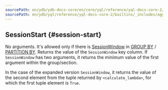 ```yaml
---
sourcePath: en/ydb/ydb-docs-core/en/core/yql/reference/yql-docs-core-2/builtins/_includes/aggregation/session_start.md
sourcePath: en/ydb/yql/reference/yql-docs-core-2/builtins/_includes/aggregation/session_start.md
---
```


## SessionStart {#session-start}

No arguments. It's allowed only if there is [SessionWindow](../../../syntax/group_by.md#session-window) in
[GROUP BY](../../../syntax/group_by.md) / [PARTITION BY](../../../syntax/window.md#partition).
Returns the value of the `SessionWindow` key column. If `SessionWindow` has two arguments, it returns the minimum value of the first argument within the group/section.

In the case of the expanded version `SessionWindow`, it returns the value of the second element from the tuple returned by `<calculate_lambda>`, for which the first tuple element is `True`.

